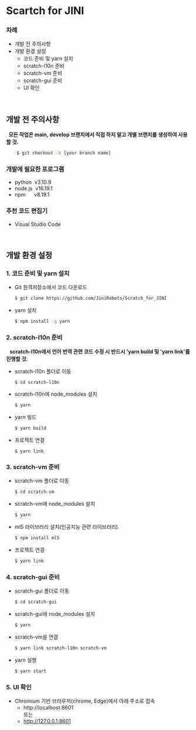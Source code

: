 # Scartch for JINI

### 차례
* 개발 전 주의사항
* 개발 환경 설정
    *  코드 준비 및 yarn  설치
    *  scratch-l10n 준비
    *  scratch-vm 준비
    *  scratch-gui 준비
    *  UI 확인

<br>

## 개발 전 주의사항
**&nbsp;&nbsp;모든 작업은 main, develop 브랜치에서 직접 하지 말고 개별 브랜치를 생성하여 사용할 것.**
```bash
    $ git checkout -b [your branch name]
```

### 개발에 필요한 프로그램
* python&nbsp;&nbsp;v3.10.9
* node.js&nbsp;&nbsp;v16.19.1
* npm&nbsp;&nbsp;&nbsp;&nbsp;&nbsp;&nbsp;v8.19.1

### 추천 코드 편집기
* Visual Studio Code

<br>

## 개발 환경 설정
### 1. 코드 준비 및 yarn 설치
* Git 원격저장소에서 코드 다운로드
    ```bash
    $ git clone https://github.com/JiniRobots/Scratch_for_JINI
    ```
* yarn 설치
    ```bash
    $ npm install -g yarn
    ```

### 2. scratch-l10n 준비
**&nbsp;&nbsp;&nbsp;scratch-l10n에서 언어 번역 관련 코드 수정 시 반드시 'yarn build 및 'yarn link'를 진행할 것.**

* scratch-l10n 폴더로 이동
    ```bash
    $ cd scratch-l10n
    ```
* scratch-l10n에 node_modules 설치
    ```bash
    $ yarn
    ```
* yarn 빌드
    ```bash
    $ yarn build
    ```
* 프로젝트 연결
    ```
    $ yarn link
    ```

### 3. scratch-vm 준비

* scratch-vm 폴더로 이동
    ```bash
    $ cd scratch-vm
    ```
* scratch-vm에 node_modules 설치
    ```bash
    $ yarn
    ```
* ml5 라이브러리 설치(인공지능 관련 라이브러리).
    ```bash
    $ npm install ml5
    ```
* 프로젝트 연결
    ```bash
    $ yarn link
    ```

### 4. scratch-gui 준비

* scratch-gui 폴더로 이동
    ```bash
    $ cd scratch-gui
    ```
* scratch-gui에 node_modules 설치
    ```bash
    $ yarn
    ```
* scratch-vm을 연결
    ```bash
    $ yarn link scratch-l10n scratch-vm
    ```
* yarn 실행
    ```bash
    $ yarn start
    ```

### 5. UI 확인
* Chromium 기반 브라우저(chrome, Edge)에서 아래 주소로 접속
    * http://localhost:8601<br>
    또는
    * http://127.0.0.1:8601<br>